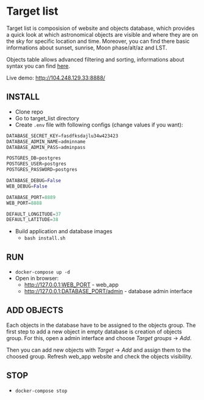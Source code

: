 # Target list

Target list is composision of website and objects database, 
which provides a quick look at which astronomical objects are visible and where they are on the sky for specific location and time.
Moreover, you can find there basic informations about sunset, sunrise, Moon phase/alt/az and LST.

Objects table allows advanced filtering and sorting, informations about syntax you can find [here](https://dash.plotly.com/datatable/filtering).

Live demo: http://104.248.129.33:8888/

## INSTALL
* Clone repo
* Go to target_list directory
* Create ```.env``` file with following configs (change values if you want):
```python
DATABASE_SECRET_KEY=fasdfksdajlu34w423423
DATABASE_ADMIN_NAME=adminname
DATABASE_ADMIN_PASS=adminpass

POSTGRES_DB=postgres
POSTGRES_USER=postgres
POSTGRES_PASSWORD=postgres

DATABASE_DEBUG=False
WEB_DEBUG=False

DATABASE_PORT=8889
WEB_PORT=8888

DEFAULT_LONGITUDE=37
DEFAULT_LATITUDE=38
```
*  Build application and database images
    * ```bash install.sh```

## RUN
* ```docker-compose up -d```
* Open in browser:
    * http://127.0.0.1:WEB_PORT - web_app
    * http://127.0.0.1:DATABASE_PORT/admin - database admin interface 

## ADD OBJECTS
Each objects in the database have to be assigned to the objects group.
The first step to add a new object in empty database is creation of objects group.
For this, open a admin interface and choose *Target groups* -> *Add*.

Then you can add new objects with *Target* -> *Add* and assign them to the choosed group. 
Refresh web_app website and check the objects visibility.

## STOP
* ```docker-compose stop```

